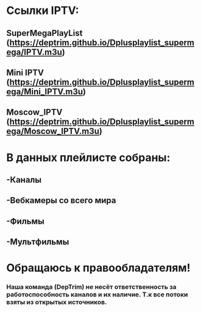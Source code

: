 # Ссылки IPTV:
## SuperMegaPlayList (https://deptrim.github.io/Dplusplaylist_supermega/IPTV.m3u)
## Mini IPTV (https://deptrim.github.io/Dplusplaylist_supermega/Mini_IPTV.m3u)
## Moscow_IPTV (https://deptrim.github.io/Dplusplaylist_supermega/Moscow_IPTV.m3u)
# В данных плейлисте собраны:
## -Каналы
## -Вебкамеры со всего мира
## -Фильмы
## -Мультфильмы
# Обращаюсь к правообладателям!
### Наша команда (DepTrim) не несёт ответственность за работоспособность каналов и их наличие. Т.к все потоки взяты из открытых источников.
